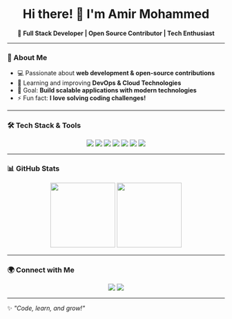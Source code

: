 <h1 align="center">Hi there! 👋 I'm Amir Mohammed</h1>
<p align="center">
🚀 <strong>Full Stack Developer | Open Source Contributor | Tech Enthusiast</strong>  
</p>

---

### **🚀 About Me**
- 💻 Passionate about **web development & open-source contributions**    
- 🌱 Learning and improving **DevOps & Cloud Technologies**  
- 🎯 Goal: **Build scalable applications with modern technologies**  
- ⚡ Fun fact: **I love solving coding challenges!**  

---

### **🛠️ Tech Stack & Tools**
<p align="center">
    <img src="https://img.shields.io/badge/-JavaScript-F7DF1E?style=flat&logo=javascript&logoColor=black" />
    <img src="https://img.shields.io/badge/-PHP-777BB4?style=flat&logo=php&logoColor=white" />
    <img src="https://img.shields.io/badge/-Laravel-FF2D20?style=flat&logo=laravel&logoColor=white" />
    <img src="https://img.shields.io/badge/-Python-3776AB?style=flat&logo=python&logoColor=white" />
    <img src="https://img.shields.io/badge/-Node.js-339933?style=flat&logo=node.js&logoColor=white" />
    <img src="https://img.shields.io/badge/-MySQL-4479A1?style=flat&logo=mysql&logoColor=white" />
    <img src="https://img.shields.io/badge/-Vue.js-4FC08D?style=flat&logo=vue.js&logoColor=white" />
</p>

---

### **📊 GitHub Stats**
<p align="center">
    <img src="https://github-readme-stats.vercel.app/api?username=ce-stack&show_icons=true&theme=dark" height="150" />
    <img src="https://github-readme-streak-stats.herokuapp.com/?user=ce-stack&theme=dark" height="150" />
</p>

---

### **🌍 Connect with Me**
<p align="center">
    <a href="https://www.linkedin.com/in/amir-mohammed-1b7ab71bb/"><img src="https://img.shields.io/badge/-LinkedIn-blue?style=flat&logo=linkedin" /></a>
    <a href="mailto:amir.mohmmed.hamed@gmail.com"><img src="https://img.shields.io/badge/-Email-red?style=flat&logo=gmail&logoColor=white" /></a>
</p>

---

✨ _"Code, learn, and grow!"_

